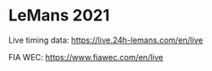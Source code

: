 # LeMans 2021

Live timing data: https://live.24h-lemans.com/en/live

FIA WEC: https://www.fiawec.com/en/live
